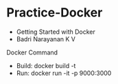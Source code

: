 # Practice-Docker

* Getting Started with Docker
* Badri Narayanan K V

Docker Command
* Build: docker build -t <docker name> <localtion of Dockerfile>
* Run: docker run -it -p 9000:3000 <docker name>
